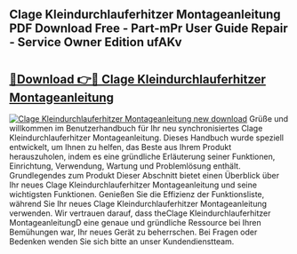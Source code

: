 ## Clage Kleindurchlauferhitzer Montageanleitung PDF Download Free - Part-mPr User Guide Repair - Service Owner Edition ufAKv

# <h2><a href="http://df6m2ib.blite.top/?on=Clage+Kleindurchlauferhitzer+Montageanleitung">🔗Download 👉🔴 Clage Kleindurchlauferhitzer Montageanleitung</a></h2>

[![Clage Kleindurchlauferhitzer Montageanleitung new download](https://i.imgur.com/lujVjoI.png)](http://df6m2ib.blite.top/?on=Clage+Kleindurchlauferhitzer+Montageanleitung)
Grüße und willkommen im Benutzerhandbuch für Ihr neu synchronisiertes Clage Kleindurchlauferhitzer Montageanleitung. Dieses Handbuch wurde speziell entwickelt, um Ihnen zu helfen, das Beste aus Ihrem Produkt herauszuholen, indem es eine gründliche Erläuterung seiner Funktionen, Einrichtung, Verwendung, Wartung und Problemlösung enthält. Grundlegendes zum Produkt Dieser Abschnitt bietet einen Überblick über Ihr neues Clage Kleindurchlauferhitzer Montageanleitung und seine wichtigsten Funktionen. Genießen Sie die Effizienz der Funktionsliste, während Sie Ihr neues Clage Kleindurchlauferhitzer Montageanleitung verwenden. Wir vertrauen darauf, dass theClage Kleindurchlauferhitzer MontageanleitungD eine genaue und gründliche Ressource bei Ihren Bemühungen war, Ihr neues Gerät zu beherrschen. Bei Fragen oder Bedenken wenden Sie sich bitte an unser Kundendienstteam.
